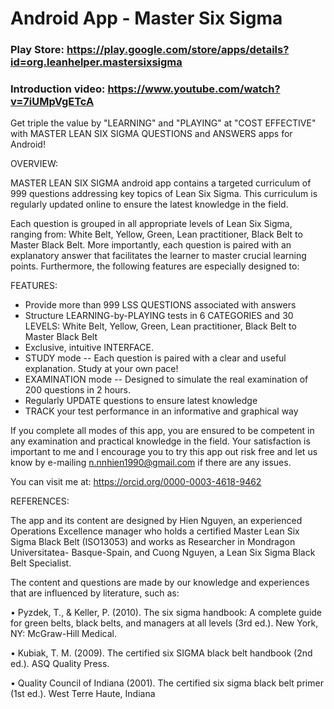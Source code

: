 # Android App - Master Six Sigma
### Play Store: https://play.google.com/store/apps/details?id=org.leanhelper.mastersixsigma
### Introduction video: https://www.youtube.com/watch?v=7iUMpVgETcA

Get triple the value by "LEARNING" and "PLAYING" at "COST EFFECTIVE" with MASTER LEAN SIX SIGMA QUESTIONS and ANSWERS apps for Android!
 
OVERVIEW:
 
MASTER LEAN SIX SIGMA android app contains a targeted curriculum of 999 questions addressing key topics of Lean Six Sigma. This curriculum is regularly updated online to ensure the latest knowledge in the field.
 
Each question is grouped in all appropriate levels of Lean Six Sigma, ranging from: White Belt, Yellow, Green, Lean practitioner, Black Belt to Master Black Belt. More importantly, each question is paired with an explanatory answer that facilitates the learner to master crucial learning points. Furthermore, the following features are especially designed to:
 
FEATURES:
 
+  Provide more than 999 LSS QUESTIONS associated with answers
+  Structure LEARNING-by-PLAYING tests in 6 CATEGORIES and 30 LEVELS: White Belt, Yellow, Green, Lean practitioner, Black Belt to Master Black Belt
+  Exclusive, intuitive INTERFACE.
+  STUDY mode -- Each question is paired with a clear and useful explanation. Study at your own pace!
+  EXAMINATION mode -- Designed to simulate the real examination of 200 questions in 2 hours.
+  Regularly UPDATE questions to ensure latest knowledge
+ TRACK your test performance in an informative and graphical way
 
If you complete all modes of this app, you are ensured to be competent in any examination and practical knowledge in the field. Your satisfaction is important to me and I encourage you to try this app out risk free and let us know by e-mailing n.nnhien1990@gmail.com if there are any issues.
 
You can visit me at: https://orcid.org/0000-0003-4618-9462
 
REFERENCES:
 
The app and its content are designed by Hien Nguyen, an experienced Operations Excellence manager who holds a certified Master Lean Six Sigma Black Belt (ISO13053) and works as Researcher in Mondragon Universitatea- Basque-Spain, and Cuong Nguyen, a Lean Six Sigma Black Belt Specialist.
 
The content and questions are made by our knowledge and experiences that are influenced by literature, such as:
 
•	Pyzdek, T., & Keller, P. (2010). The six sigma handbook: A complete guide for green belts, black belts, and managers at all levels (3rd ed.). New York, NY: McGraw-Hill Medical.

•	Kubiak, T. M. (2009). The certified six SIGMA black belt handbook (2nd ed.). ASQ Quality Press.

•	Quality Council of Indiana (2001). The certified six sigma black belt primer (1st ed.). West Terre Haute, Indiana

